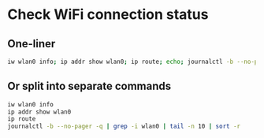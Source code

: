 # Check WiFi connection status

## One-liner

```bash
iw wlan0 info; ip addr show wlan0; ip route; echo; journalctl -b --no-pager -q | grep -i wlan0 | tail -n 10 | sort -r
```

## Or split into separate commands

```bash
iw wlan0 info
ip addr show wlan0
ip route
journalctl -b --no-pager -q | grep -i wlan0 | tail -n 10 | sort -r
```
